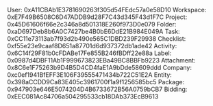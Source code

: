 User: 0xA11CBAb1E3781690263f305d54FEdc57a0e58D10
Workspace: 0xE7F49B6508C6D47ADDB9d28F7C43d345F43d1F7C
Project: 0x45D61606f66e2c346a8d501318E260f973D0e079
Folder: 0xaD697Deb8b6A0C7427be4B0bE6DdE21B984E049A
Task: 0xCC11e73113ab7f93d2b490e565C1DBD239F29938
Checklist: 0xf55e23e9caaf8D651a87701d6d937372db1ade42
Activity: 0x6C14f29F81b0cFDABe17Fe855B246fBDff22e88a
Label: 0x0987d4DBF11Ab1F999673823EBa49BC8BBFb9223
Attachment: 0x8C6e1F75263b9D4B5D4CD4faE1A9bDde58609ddd
Company: 0xc0ef1941BfEFF3E106F39555471434b722C51E2A
Entity: 0x398aCCDD9Ca83E405c3961700f1a9f1256585bc5
Package: 0x947903e646E5074204D4B6733672B56A0759bCB7
Bidding: 0xEEC081Ac84706a504295533cb18DAb373EcB9613
